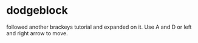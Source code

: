 # dodgeblock
followed another brackeys tutorial and expanded on it.
Use A and D or left and right arrow to move.
